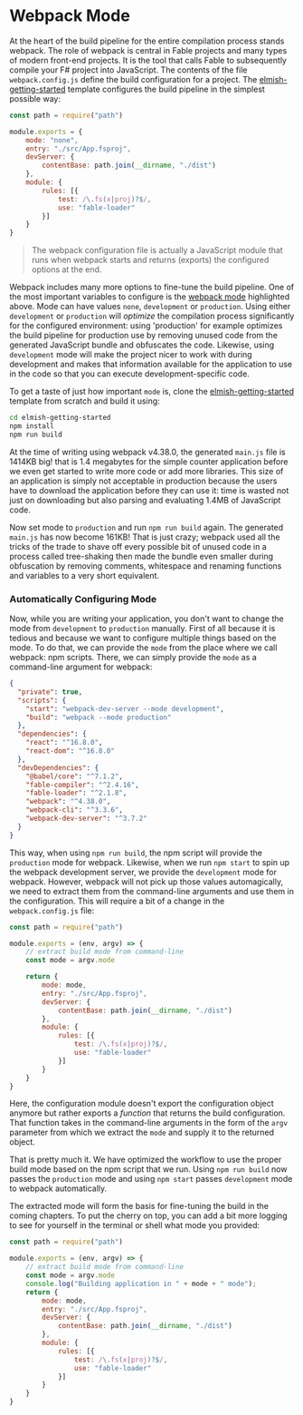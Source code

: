 # Webpack Mode

At the heart of the build pipeline for the entire compilation process stands webpack. The role of webpack is central in Fable projects and many types of modern front-end projects. It is the tool that calls Fable to subsequently compile your F# project into JavaScript. The contents of the file `webpack.config.js` define the build configuration for a project. The [elmish-getting-started](https://github.com/Zaid-Ajaj/elmish-getting-started) template configures the build pipeline in the simplest possible way:
```js {highlight: [4]}
const path = require("path")

module.exports = {
    mode: "none",
    entry: "./src/App.fsproj",
    devServer: {
        contentBase: path.join(__dirname, "./dist")
    },
    module: {
        rules: [{
            test: /\.fs(x|proj)?$/,
            use: "fable-loader"
        }]
    }
}
```

> The webpack configuration file is actually a JavaScript module that runs when webpack starts and returns (exports) the configured options at the end.

Webpack includes many more options to fine-tune the build pipeline. One of the most important variables to configure is the [webpack mode](https://webpack.js.org/configuration/mode/) highlighted above. Mode can have values `none`, `development` or `production`. Using either `development` or `production` will *optimize* the compilation process significantly for the configured environment: using 'production' for example optimizes the build pipeline for production use by removing unused code from the generated JavaScript bundle and obfuscates the code. Likewise, using `development` mode will make the project nicer to work with during development and makes that information available for the application to use in the code so that you can execute development-specific code.

To get a taste of just how important `mode` is, clone the [elmish-getting-started](https://github.com/Zaid-Ajaj/elmish-getting-started) template from scratch and build it using:
```bash
cd elmish-getting-started
npm install
npm run build
```
At the time of writing using webpack v4.38.0, the generated `main.js` file is 1414KB big! that is 1.4 megabytes for the simple counter application before we even get started to write more code or add more libraries. This size of an application is simply not acceptable in production because the users have to download the application before they can use it: time is wasted not just on downloading but also parsing and evaluating 1.4MB of JavaScript code.

Now set mode to `production` and run `npm run build` again. The generated `main.js` has now become 161KB! That is just crazy; webpack used all the tricks of the trade to shave off every possible bit of unused code in a process called tree-shaking then made the bundle even smaller during obfuscation by removing comments, whitespace and renaming functions and variables to a very short equivalent.

### Automatically Configuring Mode

Now, while you are writing your application, you don't want to change the mode from `development` to `production` manually. First of all because it is tedious and because we want to configure multiple things based on the mode. To do that, we can provide the `mode` from the place where we call webpack: npm scripts. There, we can simply provide the `mode` as a command-line argument for webpack:
```json {highlight: [4, 5]}
{
  "private": true,
  "scripts": {
    "start": "webpack-dev-server --mode development",
    "build": "webpack --mode production"
  },
  "dependencies": {
    "react": "^16.8.0",
    "react-dom": "^16.8.0"
  },
  "devDependencies": {
    "@babel/core": "^7.1.2",
    "fable-compiler": "^2.4.16",
    "fable-loader": "^2.1.8",
    "webpack": "^4.38.0",
    "webpack-cli": "^3.3.6",
    "webpack-dev-server": "^3.7.2"
  }
}
```
This way, when using `npm run build`, the npm script will provide the `production` mode for webpack. Likewise, when we run `npm start` to spin up the webpack development server, we provide the `development` mode for webpack. However, webpack will not pick up those values automagically, we need to extract them from the command-line arguments and use them in the configuration. This will require a bit of a change in the `webpack.config.js` file:
```js {highlight: [3, 5, 8]}
const path = require("path")

module.exports = (env, argv) => {
    // extract build mode from command-line
    const mode = argv.mode

    return {
        mode: mode,
        entry: "./src/App.fsproj",
        devServer: {
            contentBase: path.join(__dirname, "./dist")
        },
        module: {
            rules: [{
                test: /\.fs(x|proj)?$/,
                use: "fable-loader"
            }]
        }
    }
}
```
Here, the configuration module doesn't export the configuration object anymore but rather exports a *function* that returns the build configuration. That function takes in the command-line arguments in the form of the `argv` parameter from which we extract the `mode` and supply it to the returned object.

That is pretty much it. We have optimized the workflow to use the proper build mode based on the npm script that we run. Using `npm run build` now passes the `production` mode and using `npm start` passes `development` mode to webpack automatically.

The extracted mode will form the basis for fine-tuning the build in the coming chapters. To put the cherry on top, you can add a bit more logging to see for yourself in the terminal or shell what mode you provided:
```js {highlight: [6]}
const path = require("path")

module.exports = (env, argv) => {
    // extract build mode from command-line
    const mode = argv.mode
    console.log("Building application in " + mode + " mode");
    return {
        mode: mode,
        entry: "./src/App.fsproj",
        devServer: {
            contentBase: path.join(__dirname, "./dist")
        },
        module: {
            rules: [{
                test: /\.fs(x|proj)?$/,
                use: "fable-loader"
            }]
        }
    }
}
```
